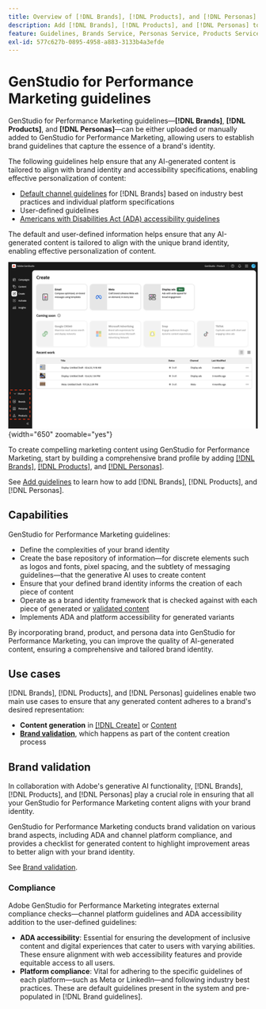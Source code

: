 ```yaml
---
title: Overview of [!DNL Brands], [!DNL Products], and [!DNL Personas]
description: Add [!DNL Brands], [!DNL Products], and [!DNL Personas] to GenStudio for Performance Marketing to create a comprehensive brand profile that includes all aspects of a brand's representation.
feature: Guidelines, Brands Service, Personas Service, Products Service
exl-id: 577c627b-0895-4958-a883-3133b4a3efde
---
```

# GenStudio for Performance Marketing guidelines

GenStudio for Performance Marketing guidelines—**[!DNL Brands]**, **[!DNL Products]**, and **[!DNL Personas]**—can be either uploaded or manually added to GenStudio for Performance Marketing, allowing users to establish brand guidelines that capture the essence of a brand's identity.

The following guidelines help ensure that any AI-generated content is tailored to align with brand identity and accessibility specifications, enabling effective personalization of content:

* [Default channel guidelines](/help/user-guide/guidelines/brands.md#default-channel-guidelines) for [!DNL Brands] based on industry best practices and individual platform specifications 
* User-defined guidelines
* [Americans with Disabilities Act (ADA) accessibility guidelines](#compliance)

The default and user-defined information helps ensure that any AI-generated content is tailored to align with the unique brand identity, enabling effective personalization of content.

![Guidelines in GenStudio for Performance Marketing](/help/assets/guidelines.png){width="650" zoomable="yes"}

To create compelling marketing content using GenStudio for Performance Marketing, start by building a comprehensive brand profile by adding [[!DNL Brands]](/help/user-guide/guidelines/brands.md), [[!DNL Products]](/help/user-guide/guidelines/products.md), and [[!DNL Personas]](/help/user-guide/guidelines/personas.md).

See [Add guidelines](/help/user-guide/guidelines/add-guidelines.md) to learn how to add [!DNL Brands], [!DNL Products], and [!DNL Personas].

## Capabilities

GenStudio for Performance Marketing guidelines:

* Define the complexities of your brand identity
* Create the base repository of information—for discrete elements such as logos and fonts, pixel spacing, and the subtlety of messaging guidelines—that the generative AI uses to create content
* Ensure that your defined brand identity informs the creation of each piece of content
* Operate as a brand identity framework that is checked against with each piece of generated or [validated content](#brand-validation)
* Implements ADA and platform accessibility for generated variants

By incorporating brand, product, and persona data into GenStudio for Performance Marketing, you can improve the quality of AI-generated content, ensuring a comprehensive and tailored brand identity.

## Use cases

[!DNL Brands], [!DNL Products], and [!DNL Personas] guidelines enable two main use cases to ensure that any generated content adheres to a brand's desired representation:

* **Content generation** in [[!DNL Create]](/help/user-guide/create/overview.md) or [Content](/help/user-guide/content/overview.md)
* [**Brand validation**](#brand-validation), which happens as part of the content creation process

## Brand validation

In collaboration with Adobe's generative AI functionality, [!DNL Brands], [!DNL Products], and [!DNL Personas] play a crucial role in ensuring that all your GenStudio for Performance Marketing content aligns with your brand identity.

GenStudio for Performance Marketing conducts brand validation on various brand aspects, including ADA and channel platform compliance, and provides a checklist for generated content to highlight improvement areas to better align with your brand identity.

See [Brand validation](/help/user-guide/guidelines/brand-validation.md).

### Compliance

Adobe GenStudio for Performance Marketing integrates external compliance checks—channel platform guidelines and ADA accessibility addition to the user-defined guidelines:

* **ADA accessibility**: Essential for ensuring the development of inclusive content and digital experiences that cater to users with varying abilities. These ensure alignment with web accessibility features and provide equitable access to all users.
* **Platform compliance**: Vital for adhering to the specific guidelines of each platform—such as Meta or LinkedIn—and following industry best practices. These are default guidelines present in the system and pre-populated in [!DNL Brand guidelines].
